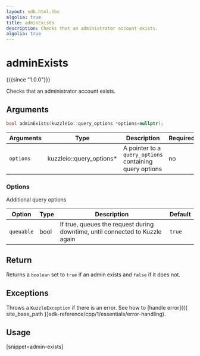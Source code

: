 ```yaml
---
layout: sdk.html.hbs
algolia: true
title: adminExists
description: Checks that an administrator account exists.
algolia: true
---
```


# adminExists

{{{since "1.0.0"}}}

Checks that an administrator account exists.

## Arguments

```cpp
bool adminExists(kuzzleio::query_options *options=nullptr);
```

| Arguments | Type          | Description                                             | Required |
| --------- | ------------- | ------------------------------------------------------- | -------- |
| `options` | kuzzleio::query_options* | A pointer to a `query_options` containing query options | no       |

### **Options**

Additional query options

| Option     | Type   | Description                       | Default |
| ---------- | ------- | --------------------------------- | ------- |
| `queuable` | bool | If true, queues the request during downtime, until connected to Kuzzle again | `true`  |

## Return

Returns a `boolean` set to `true` if an admin exists and `false` if it does not.

## Exceptions

Throws a `KuzzleException` if there is an error. See how to [handle error]({{ site_base_path }}sdk-reference/cpp/1/essentials/error-handling).

## Usage

[snippet=admin-exists]

